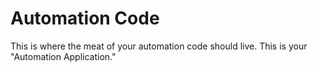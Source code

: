 # Automation Code

This is where the meat of your automation code should live. This is your "Automation Application."
